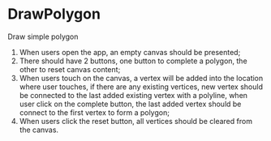 # DrawPolygon
Draw simple polygon
1. When users open the app, an empty canvas should be presented;
2. There should have 2 buttons, one button to complete a polygon, the other to reset
canvas content;
3. When users touch on the canvas, a vertex will be added into the location where user
touches, if there are any existing vertices, new vertex should be connected to the last added existing vertex with a polyline, when user click on the complete button, the last added vertex should be connect to the first vertex to form a polygon;
4. When users click the reset button, all vertices should be cleared from the canvas.
